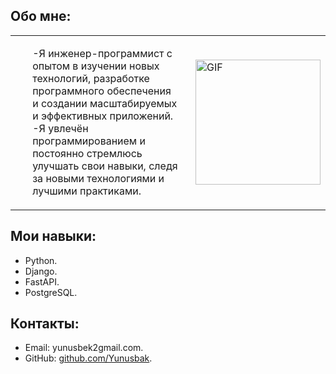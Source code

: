 

## Обо мне:

<table>
  <tr>
    <td style="padding-right: 20px;">
      <ul>
        -Я инженер-программист с опытом в изучении новых технологий, разработке программного обеспечения и создании масштабируемых и эффективных приложений.<br>
        -Я увлечён программированием и постоянно стремлюсь улучшать свои навыки, следя за новыми технологиями и лучшими практиками.
      </ul>
    </td>
    <td>
      <img src="https://i.pinimg.com/originals/81/17/8b/81178b47a8598f0c81c4799f2cdd4057.gif" alt="GIF" style="width: 200px; height: auto;"/>
    </td>
  </tr>
</table>

## Мои навыки:
- Python.
- Django.
- FastAPI.
- PostgreSQL.

## Контакты:
- Email: yunusbek2gmail.com.
- GitHub: [github.com/Yunusbak](https://github.com/Yunusbak).
